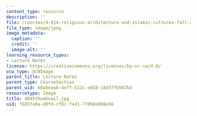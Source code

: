 ```yaml
---
content_type: resource
description: ''
file: /courses/4-614-religious-architecture-and-islamic-cultures-fall-2002/f685fa9ad0fdcf8cfa4177050e098e56_4045thumbnail.jpg
file_type: image/jpeg
image_metadata:
  caption: ''
  credit: ''
  image-alt: ''
learning_resource_types:
- Lecture Notes
license: https://creativecommons.org/licenses/by-nc-sa/4.0/
ocw_type: OCWImage
parent_title: Lecture Notes
parent_type: CourseSection
parent_uid: 68abeaab-4eff-532c-e858-18d3ffb567bd
resourcetype: Image
title: 4045thumbnail.jpg
uid: f685fa9a-d0fd-cf8c-fa41-77050e098e56
---
```

